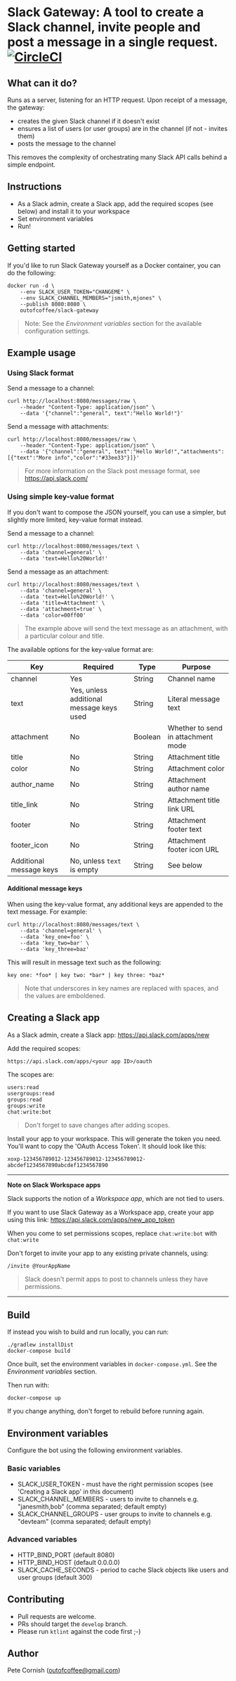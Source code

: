 # Slack Gateway: A tool to create a Slack channel, invite people and post a message in a single request. [![CircleCI](https://circleci.com/gh/outofcoffee/slack-gateway.svg?style=svg)](https://circleci.com/gh/outofcoffee/slack-gateway)

## What can it do?

Runs as a server, listening for an HTTP request. Upon receipt of a message, the gateway:

* creates the given Slack channel if it doesn't exist
* ensures a list of users (or user groups) are in the channel (if not - invites them)
* posts the message to the channel

This removes the complexity of orchestrating many Slack API calls behind a simple endpoint.

## Instructions

* As a Slack admin, create a Slack app, add the required scopes (see below) and install it to your workspace
* Set environment variables
* Run!

## Getting started

If you'd like to run Slack Gateway yourself as a Docker container, you can do the following:

    docker run -d \
        --env SLACK_USER_TOKEN="CHANGEME" \
        --env SLACK_CHANNEL_MEMBERS="jsmith,mjones" \
        --publish 8080:8080 \
        outofcoffee/slack-gateway

> Note: See the _Environment variables_ section for the available configuration settings.

## Example usage

### Using Slack format

Send a message to a channel:

    curl http://localhost:8080/messages/raw \
        --header "Content-Type: application/json" \
        --data '{"channel":"general", text":"Hello World!"}'
        
Send a message with attachments:

    curl http://localhost:8080/messages/raw \
        --header "Content-Type: application/json" \
        --data '{"channel":"general", text":"Hello World!","attachments":[{"text":"More info","color":"#33ee33"}]}'

> For more information on the Slack post message format, see https://api.slack.com/

### Using simple key-value format

If you don't want to compose the JSON yourself, you can use a simpler, but slightly more limited, key-value format instead.

Send a message to a channel:

    curl http://localhost:8080/messages/text \
        --data 'channel=general' \
        --data 'text=Hello%20World!'

Send a message as an attachment:

    curl http://localhost:8080/messages/text \
        --data 'channel=general' \
        --data 'text=Hello%20World!' \
        --data 'title=Attachment' \
        --data 'attachment=true' \
        --data 'color=00ff00'

> The example above will send the text message as an attachment, with a particular colour and title.

The available options for the key-value format are:

| Key                     | Required                                 | Type    | Purpose                            |
|-------------------------|------------------------------------------|---------|------------------------------------|
| channel                 | Yes                                      | String  | Channel name                       |
| text                    | Yes, unless additional message keys used | String  | Literal message text               |
| attachment              | No                                       | Boolean | Whether to send in attachment mode |
| title                   | No                                       | String  | Attachment title                   |
| color                   | No                                       | String  | Attachment color                   |
| author_name             | No                                       | String  | Attachment author name             |
| title_link              | No                                       | String  | Attachment title link URL          |
| footer                  | No                                       | String  | Attachment footer text             |
| footer_icon             | No                                       | String  | Attachment footer icon URL         |
| Additional message keys | No, unless `text` is empty               | String  | See below                          |

#### Additional message keys

When using the key-value format, any additional keys are appended to the text message. For example:

    curl http://localhost:8080/messages/text \
        --data 'channel=general' \
        --data 'key_one=foo' \
        --data 'key_two=bar' \
        --data 'key_three=baz'

This will result in message text such as the following:

    key one: *foo* | key two: *bar* | key three: *baz*

> Note that underscores in key names are replaced with spaces, and the values are emboldened.

## Creating a Slack app

As a Slack admin, create a Slack app: https://api.slack.com/apps/new

Add the required scopes:

    https://api.slack.com/apps/<your app ID>/oauth

The scopes are:

    users:read
    usergroups:read
    groups:read
    groups:write
    chat:write:bot
    
> Don't forget to save changes after adding scopes.

Install your app to your workspace. This will generate the token you need. You'll want to copy the 'OAuth Access Token'. It should look like this:

    xoxp-123456789012-123456789012-123456789012-abcdef1234567890abcdef1234567890

---

**Note on Slack Workspace apps**

Slack supports the notion of a _Workspace app_, which are not tied to users.

If you want to use Slack Gateway as a Workspace app, create your app using this link: https://api.slack.com/apps/new_app_token

When you come to set permissions scopes, replace `chat:write:bot` with `chat:write`

Don't forget to invite your app to any existing private channels, using:

    /invite @YourAppName

> Slack doesn't permit apps to post to channels unless they have permissions.

---

## Build

If instead you wish to build and run locally, you can run:

    ./gradlew installDist
    docker-compose build

Once built, set the environment variables in `docker-compose.yml`. See the _Environment variables_ section.

Then run with:

    docker-compose up

If you change anything, don't forget to rebuild before running again.

## Environment variables

Configure the bot using the following environment variables.

### Basic variables

- SLACK_USER_TOKEN - must have the right permission scopes (see 'Creating a Slack app' in this document)
- SLACK_CHANNEL_MEMBERS - users to invite to channels e.g. "janesmith,bob" (comma separated; default empty)
- SLACK_CHANNEL_GROUPS - user groups to invite to channels e.g. "devteam" (comma separated; default empty)

### Advanced variables

- HTTP_BIND_PORT (default 8080)
- HTTP_BIND_HOST (default 0.0.0.0)
- SLACK_CACHE_SECONDS - period to cache Slack objects like users and user groups (default 300)

## Contributing

* Pull requests are welcome.
* PRs should target the `develop` branch.
* Please run `ktlint` against the code first ;-)

## Author

Pete Cornish (outofcoffee@gmail.com)
